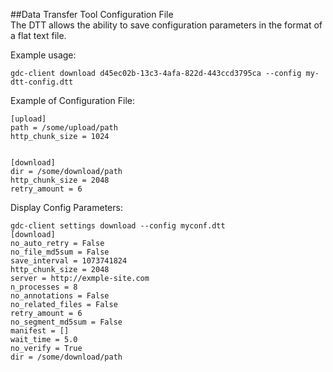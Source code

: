 ##Data Transfer Tool Configuration File  
The DTT allows the ability to save configuration parameters in the format of a flat text file.


Example usage:

    gdc-client download d45ec02b-13c3-4afa-822d-443ccd3795ca --config my-dtt-config.dtt

Example of Configuration File:

    [upload]
    path = /some/upload/path
    http_chunk_size = 1024


    [download]
    dir = /some/download/path
    http_chunk_size = 2048
    retry_amount = 6

Display Config Parameters:

    gdc-client settings download --config myconf.dtt
    [download]
    no_auto_retry = False
    no_file_md5sum = False
    save_interval = 1073741824
    http_chunk_size = 2048
    server = http://exmple-site.com
    n_processes = 8
    no_annotations = False
    no_related_files = False
    retry_amount = 6
    no_segment_md5sum = False
    manifest = []
    wait_time = 5.0
    no_verify = True
    dir = /some/download/path
